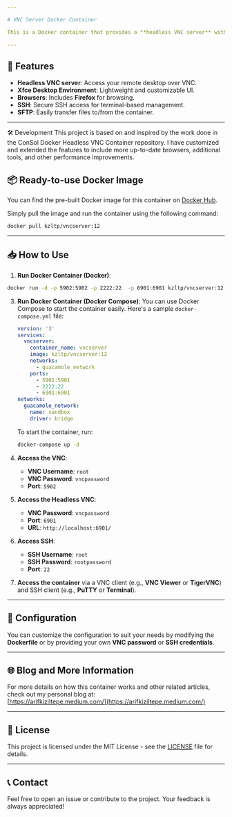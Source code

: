 ```yaml
---

# VNC Server Docker Container

This is a Docker container that provides a **headless VNC server** with an **Xfce desktop environment**, **Firefox**, and **SFTP** access. It is designed to allow users to remotely access a graphical desktop through VNC or SSH, and it is fully customizable.

---
```


## 🚀 Features

- **Headless VNC server**: Access your remote desktop over VNC.
- **Xfce Desktop Environment**: Lightweight and customizable UI.
- **Browsers**: Includes **Firefox** for browsing.
- **SSH**: Secure SSH access for terminal-based management.
- **SFTP**: Easily transfer files to/from the container.

---

🛠️ Development
This project is based on and inspired by the work done in the ConSol Docker Headless VNC Container repository. I have customized and extended the features to include more up-to-date browsers, additional tools, and other performance improvements.

## 📦 Ready-to-use Docker Image

You can find the pre-built Docker image for this container on [Docker Hub](https://hub.docker.com/r/kzltp/vncserver).

Simply pull the image and run the container using the following command:

```bash
docker pull kzltp/vncserver:12
```

---

## 📥 How to Use


1. **Run Docker Container (Docker)**:
 ```bash
docker run -d -p 5902:5902 -p 2222:22  -p 6901:6901 kzltp/vncserver:12
```

3. **Run Docker Container (Docker Compose)**:
   You can use Docker Compose to start the container easily. Here's a sample `docker-compose.yml` file:

   ```yaml
   version: '3'
   services:
     vncserver:
       container_name: vncserver
       image: kzltp/vncserver:12
       networks:
         - guacamole_network
       ports:
         - 5901:5901
         - 2222:22
         - 6901:6901
   networks:
     guacamole_network:
       name: sandbox
       driver: bridge
   ```

   To start the container, run:

   ```bash
   docker-compose up -d
   ```

2. **Access the VNC**:
   - **VNC Username**: `root`
   - **VNC Password**: `vncpassword`
   - **Port**: `5902`
  
     
3. **Access the Headless VNC**:
   - **VNC Password**: `vncpassword`
   - **Port**: `6901`
   - **URL**: `http://localhost:6901/`

4. **Access SSH**:
   - **SSH Username**: `root`
   - **SSH Password**: `rootpassword`
   - **Port**: `22`

5. **Access the container** via a VNC client (e.g., **VNC Viewer** or **TigerVNC**) and SSH client (e.g., **PuTTY** or **Terminal**).

---

## 📝 Configuration

You can customize the configuration to suit your needs by modifying the **Dockerfile** or by providing your own **VNC password** or **SSH credentials**.

---

## 🌐 Blog and More Information

For more details on how this container works and other related articles, check out my personal blog at:  
[https://arifkiziltepe.medium.com/](https://arifkiziltepe.medium.com/)

---

## 📝 License

This project is licensed under the MIT License - see the [LICENSE](LICENSE) file for details.

---

## 📞 Contact

Feel free to open an issue or contribute to the project. Your feedback is always appreciated!
